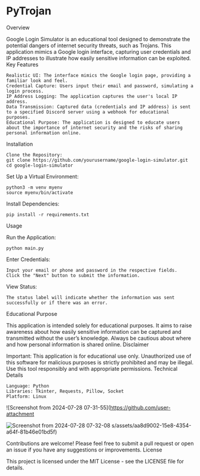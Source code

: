 # PyTrojan
Overview

Google Login Simulator is an educational tool designed to demonstrate the potential dangers of internet security threats, such as Trojans. This application mimics a Google login interface, capturing user credentials and IP addresses to illustrate how easily sensitive information can be exploited.
Key Features

    Realistic UI: The interface mimics the Google login page, providing a familiar look and feel.
    Credential Capture: Users input their email and password, simulating a login process.
    IP Address Logging: The application captures the user's local IP address.
    Data Transmission: Captured data (credentials and IP address) is sent to a specified Discord server using a webhook for educational purposes.
    Educational Purpose: The application is designed to educate users about the importance of internet security and the risks of sharing personal information online.

Installation

    Clone the Repository:
    git clone https://github.com/yourusername/google-login-simulator.git
    cd google-login-simulator

Set Up a Virtual Environment:

    python3 -m venv myenv
    source myenv/bin/activate

Install Dependencies:



    pip install -r requirements.txt

Usage

Run the Application:


    python main.py

Enter Credentials:

    Input your email or phone and password in the respective fields.
    Click the "Next" button to submit the information.

View Status:

    The status label will indicate whether the information was sent successfully or if there was an error.

Educational Purpose

This application is intended solely for educational purposes. It aims to raise awareness about how easily sensitive information can be captured and transmitted without the user’s knowledge. Always be cautious about where and how personal information is shared online.
Disclaimer

Important: This application is for educational use only. Unauthorized use of this software for malicious purposes is strictly prohibited and may be illegal. Use this tool responsibly and with appropriate permissions.
Technical Details

    Language: Python
    Libraries: Tkinter, Requests, Pillow, Socket
    Platform: Linux





![Screenshot from 2024-07-28 07-31-55](https://github.com/user-attachment

![Screenshot from 2024-07-28 07-32-08](https://github.com/user-attachments/assets/8769979b-17fc-45de-85d5-43e8b719ca09)
s/assets/aa8d9002-15e8-4354-a64f-81b46e01bd5f)





Contributions are welcome! Please feel free to submit a pull request or open an issue if you have any suggestions or improvements.
License

This project is licensed under the MIT License - see the LICENSE file for details.
